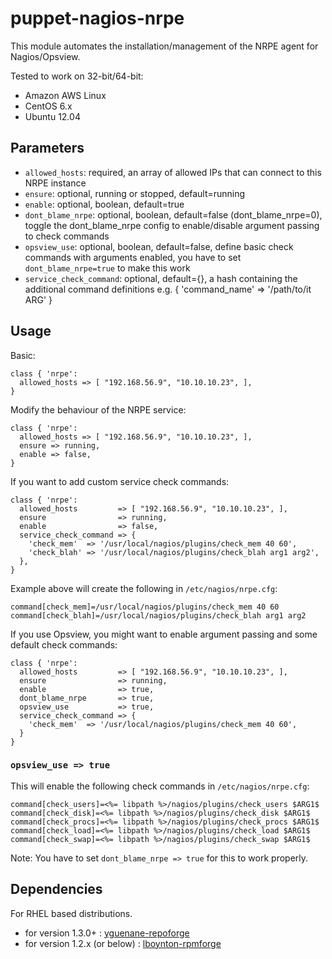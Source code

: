 # puppet-nagios-nrpe

This module automates the installation/management of the NRPE agent for Nagios/Opsview.

Tested to work on 32-bit/64-bit:

  * Amazon AWS Linux
  * CentOS 6.x
  * Ubuntu 12.04

## Parameters
  * `allowed_hosts`:   required, an array of allowed IPs that can connect to this NRPE instance
  * `ensure`:          optional, running or stopped, default=running
  * `enable`:          optional, boolean, default=true
  * `dont_blame_nrpe`: optional, boolean, default=false (dont_blame_nrpe=0), toggle the dont_blame_nrpe config to enable/disable argument passing to check commands
  * `opsview_use`:     optional, boolean, default=false, define basic check commands with arguments enabled, you have to set `dont_blame_nrpe=true` to make this work
  * `service_check_command`: optional, default={}, a hash containing the additional command definitions e.g. { 'command_name' => '/path/to/it ARG' }

## Usage

Basic:

    class { 'nrpe':
      allowed_hosts => [ "192.168.56.9", "10.10.10.23", ],
    }
 
Modify the behaviour of the NRPE service:

    class { 'nrpe':
      allowed_hosts => [ "192.168.56.9", "10.10.10.23", ],
      ensure => running,
      enable => false,
    }

If you want to add custom service check commands:

    class { 'nrpe':
      allowed_hosts         => [ "192.168.56.9", "10.10.10.23", ],
      ensure                => running,
      enable                => false,
      service_check_command => {
        'check_mem'  => '/usr/local/nagios/plugins/check_mem 40 60',
        'check_blah' => '/usr/local/nagios/plugins/check_blah arg1 arg2',
      },
    }

Example above will create the following in `/etc/nagios/nrpe.cfg`:

    command[check_mem]=/usr/local/nagios/plugins/check_mem 40 60
    command[check_blah]=/usr/local/nagios/plugins/check_blah arg1 arg2

If you use Opsview, you might want to enable argument passing and some default check commands:

    class { 'nrpe':
      allowed_hosts         => [ "192.168.56.9", "10.10.10.23", ],
      ensure                => running,
      enable                => true,
      dont_blame_nrpe       => true,
      opsview_use           => true,
      service_check_command => {
        'check_mem'  => '/usr/local/nagios/plugins/check_mem 40 60',
      }
    }

### `opsview_use => true`

This will enable the following check commands in `/etc/nagios/nrpe.cfg`:

    command[check_users]=<%= libpath %>/nagios/plugins/check_users $ARG1$
    command[check_disk]=<%= libpath %>/nagios/plugins/check_disk $ARG1$
    command[check_procs]=<%= libpath %>/nagios/plugins/check_procs $ARG1$
    command[check_load]=<%= libpath %>/nagios/plugins/check_load $ARG1$
    command[check_swap]=<%= libpath %>/nagios/plugins/check_swap $ARG1$

Note: You have to set `dont_blame_nrpe => true` for this to work properly.

## Dependencies

For RHEL based distributions.
  * for version 1.3.0+ : [yguenane-repoforge](https://github.com/Spredzy/puppet-repoforge)
  * for version 1.2.x (or below) : [lboynton-rpmforge](https://github.com/lboynton/puppet-rpmforge)
